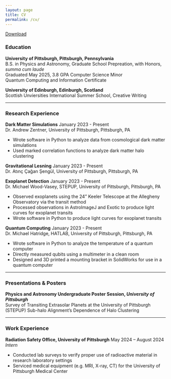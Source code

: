 ```yaml
---
layout: page
title: CV
permalink: /cv/
---
```


[Download](https://pitt-my.sharepoint.com/:w:/g/personal/npj16_pitt_edu/ES7MgxDwLvhPsO1cabKxPk8Bxi4HOhscGWiiuh9hxy_64w?e=n9GzOE)

### **Education**
**University of Pittsburgh, Pittsburgh, Pennsylvania**  
B.S. in Physics and Astronomy, Graduate School Prepreation, with Honors, *summa cum laude*  
    Graduated May 2025, 3.8 GPA
    Computer Science Minor  
    Quantum Computing and Information Certificate  

**University of Edinburgh, Edinburgh, Scotland**  
Scottish Unviersities International Summer School, Creative Writing

---

### **Research Experience**
**Dark Matter Simulations** January 2023 - Present  
Dr. Andrew Zentner, University of Pittsburgh, Pittsburgh, PA  
- Wrote software in Python to analyze data from cosmological dark matter simulations
- Used marked correlation functions to analyze dark matter halo clustering

**Gravitational Lesning** January 2023 - Present  
Dr. Atınç Çağan Şengül, University of Pittsburgh, Pittsburgh, PA  

**Exoplanet Detection** January 2023 - Present  
Dr. Michael Wood-Vasey, STEPUP, University of Pittsburgh, Pittsburgh, PA  
- Observed exoplanets using the 24” Keeler Telescope at the Allegheny Observatory via the transit method
- Processed observations in AstroImageJ and Exotic to produce light curves for exoplanet transits
- Wrote software in Python to produce light curves for exoplanet transits

**Quantum Computing** January 2023 - Present  
Dr. Michael Hatridge, HATLAB, University of Pittsburgh, Pittsburgh, PA  
- Wrote software in Python to analyze the temperature of a quantum computer
- Directly measured qubits using a multimeter in a clean room
- Designed and 3D printed a mounting bracket in SolidWorks for use in a quantum computer

---

### **Presentations & Posters**
**Physics and Astronomy Undergraduate Poster Session, *University of Pittsburgh***  
    Survey of Transiting Extrasolar Planets at the University of Pittsburgh (STEPUP)
    Sub-halo Alignment’s Dependence of Halo Clustering

---

### **Work Experience**
**Radiation Safety Office, University of Pittsburgh** May 2024 – August 2024  
*Intern*  
- Conducted lab surveys to verify proper use of radioactive material in research laboratory settings
- Serviced medical equipment (e.g. MRI, X-ray, CT) for the University of Pittsburgh Medical Center